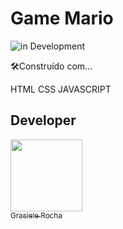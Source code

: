 # Game Mario

![in Development](https://img.shields.io/badge/Project%20-%20JavaScript-green) 


🛠️Construído com...

HTML
CSS
JAVASCRIPT


## Developer

[<img src="https://avatars.githubusercontent.com/u/104076058?v=4" width=115><br><sub>Grasiele Rocha</sub>](https://github.com/GrasieleRocha)
